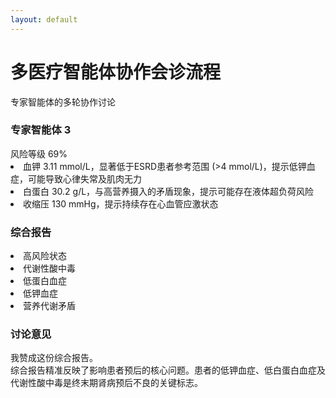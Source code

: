 ```yaml
---
layout: default
---
```


<div class="text-center -mt-5">
    <h1 class="text-3xl font-bold text-indigo-800 mb-2">多医疗智能体协作会诊流程</h1>
    <p class="text-gray-600">专家智能体的多轮协作讨论</p>
</div>

<div class="grid grid-cols-3 gap-8 h-full max-w-4xl mx-auto">
  <div class="relative bg-purple-50 rounded-2xl p-3 shadow-lg hover:shadow-xl transition-all duration-300">
    <div class="absolute -top-6 left-1/2 -translate-x-1/2">
      <carbon:ai class="text-4xl text-purple-600 bg-white rounded-full p-2 shadow-md" />
    </div>
    <h3 class="text-xl font-bold text-purple-800 mb-4 mt-2">专家智能体 3</h3>
    <div class="space-y-2 text-sm leading-relaxed">
      <div class="flex justify-between mb-2">
        <span><carbon:warning class="flex-shrink-0 text-red-800 mr-2" /> 风险等级</span>
        <span>69%</span>
      </div>
      <div class="h-2 bg-gray-200 rounded-full overflow-hidden">
        <div class="w-7/10 h-full bg-red-800 animate-progress"></div>
      </div>
      <div class="bg-white rounded-lg">
          <li>血钾 3.11 mmol/L，显著低于ESRD患者参考范围 (>4 mmol/L)，提示低钾血症，可能导致心律失常及肌肉无力</li> 
          <li>白蛋白 30.2 g/L，与高营养摄入的矛盾现象，提示可能存在液体超负荷风险</li> 
          <li>收缩压 130 mmHg，提示持续存在心血管应激状态</li> 
      </div>
    </div>
  </div>

  <div class="relative top-1/2 left-1/2 -translate-x-1/2 -translate-y-1/2 w-64">
    <div class="bg-yellow-50 rounded-lg p-3 border border-yellow-200">
      <h3 class="font-bold text-yellow-800 text-center text-sm mb-2">综合报告</h3>
      <div class="text-xs text-gray-600 leading-tight">
        <li>高风险状态</li>
        <li>代谢性酸中毒</li>
        <li>低蛋白血症</li>
        <li>低钾血症</li>
        <li>营养代谢矛盾</li>
      </div>
    </div>
    <div>
      <Arrow x1="0" y1="200" x2="280" y2="200" />
    </div>
  </div>

  <div class="relative">
    <div class="relative bg-purple-50 rounded-2xl p-3 shadow-lg hover:shadow-xl transition-all duration-300">
      <div class="absolute -top-6 left-1/2 -translate-x-1/2">
        <carbon:ai class="text-4xl text-purple-600 bg-white rounded-full p-2 shadow-md" />
      </div>
      <h3 class="text-xl font-bold text-purple-800 mb-4 mt-2">讨论意见</h3>
      <div class="space-y-2 text-sm leading-relaxed">
        <div class="bg-white rounded-lg">
          我赞成这份综合报告。<br>
          综合报告精准反映了影响患者预后的核心问题。患者的低钾血症、低白蛋白血症及代谢性酸中毒是终末期肾病预后不良的关键标志。
        </div>
      </div>
    </div>
  </div>
</div>